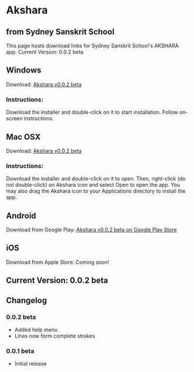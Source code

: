 # Akshara  
## from Sydney Sanskrit School

This page hosts download links for Sydney Sanskrit School's AKSHARA app.
Current Version: 0.0.2 beta

## Windows
Download: [Akshara v0.0.2 beta](https://github.com/akarthik10/akshara/blob/master/Windows/akshara.exe?raw=true)
### Instructions:
Download the installer and double-click on it to start installation. Follow on-screen instructions.


## Mac OSX
Download: [Akshara v0.0.2 beta](https://github.com/akarthik10/akshara/blob/master/Mac/Akshara.dmg?raw=true)
### Instructions:
Download the installer and double-click on it to open. Then, right-click (do not double-click) on Akshara icon and select Open to open the app. You may also drag the Akshara icon to your Applications directory to install the app.


## Android
Download from Google Play: [Akshara v0.0.2 beta on Google Play Store](https://play.google.com/store/apps/details?id=com.sydneysanskritschool.akshara)

## iOS
Download from Apple Store: Coming soon!

## Current Version: 0.0.2 beta

## Changelog

### 0.0.2 beta
* Added help menu
* Lines now form complete strokes

### 0.0.1 beta
* Initial release
